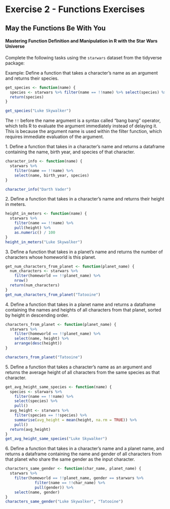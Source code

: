 Exercise 2 - Functions Exercises
================

## May the Functions Be With You

#### Mastering Function Definition and Manipulation in R with the Star Wars Universe

Complete the following tasks using the `starwars` dataset from the
tidyverse package:

Example: Define a function that takes a character’s name as an argument
and returns their species.

``` r
get_species <- function(name) {
  species <- starwars %>% filter(name == !!name) %>% select(species) %>% pull()
  return(species)
}

get_species("Luke Skywalker")
```

The `!!` before the name argument is a syntax called “bang bang”
operator, which tells R to evaluate the argument immediately instead of
delaying it. This is because the argument name is used within the filter
function, which requires immediate evaluation of the argument.

1\. Define a function that takes in a character’s name and returns a
dataframe containing the name, birth year, and species of that
character.

``` r
character_info <- function(name) {
  starwars %>% 
    filter(name == !!name) %>% 
    select(name, birth_year, species)
}

character_info("Darth Vader")
```

2\. Define a function that takes in a character’s name and returns their
height in meters.

``` r
height_in_meters <- function(name) {
  starwars %>% 
    filter(name == !!name) %>% 
    pull(height) %>% 
    as.numeric() / 100
}
height_in_meters("Luke Skywalker")
```

3\. Define a function that takes in a planet’s name and returns the
number of characters whose homeworld is this planet.

``` r
get_num_characters_from_planet <- function(planet_name) {
  num_characters <- starwars %>% 
    filter(homeworld == !!planet_name) %>% 
    nrow()
  return(num_characters)
}
get_num_characters_from_planet("Tatooine")
```

4\. Define a function that takes in a planet name and returns a
dataframe containing the names and heights of all characters from that
planet, sorted by height in descending order.

``` r
characters_from_planet <- function(planet_name) {
  starwars %>% 
    filter(homeworld == !!planet_name) %>% 
    select(name, height) %>% 
    arrange(desc(height))
}

characters_from_planet("Tatooine")
```

5\. Define a function that takes a character’s name as an argument and
returns the average height of all characters from the same species as
that character.

``` r
get_avg_height_same_species <- function(name) {
  species <- starwars %>% 
    filter(name == !!name) %>% 
    select(species) %>% 
    pull()
  avg_height <- starwars %>% 
    filter(species == !!species) %>% 
    summarise(avg_height = mean(height, na.rm = TRUE)) %>%
    pull()
  return(avg_height)
}
get_avg_height_same_species("Luke Skywalker")
```

6\. Define a function that takes in a character’s name and a planet
name, and returns a dataframe containing the name and gender of all
characters from that planet who share the same gender as the input
character.

``` r
characters_same_gender <- function(char_name, planet_name) {
  starwars %>% 
    filter(homeworld == !!planet_name, gender == starwars %>% 
             filter(name == !!char_name) %>% 
             pull(gender)) %>% 
    select(name, gender)
}
characters_same_gender("Luke Skywalker", "Tatooine")
```
